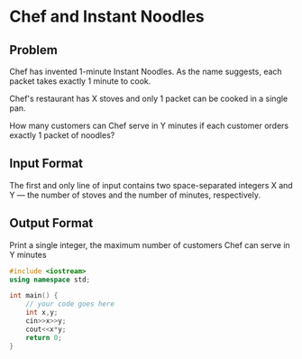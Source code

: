 # Chef and Instant Noodles
## Problem
Chef has invented 1-minute Instant Noodles. As the name suggests, each packet takes exactly 1 minute to cook.

Chef's restaurant has X stoves and only 1 packet can be cooked in a single pan.

How many customers can Chef serve in Y minutes if each customer orders exactly 1 packet of noodles?

## Input Format
The first and only line of input contains two space-separated integers X and Y — the number of stoves and the number of minutes, respectively.
## Output Format
Print a single integer, the maximum number of customers Chef can serve in Y minutes

```cpp
#include <iostream>
using namespace std;

int main() {
	// your code goes here
	int x,y;
	cin>>x>>y;
	cout<<x*y;
	return 0;
}

```
